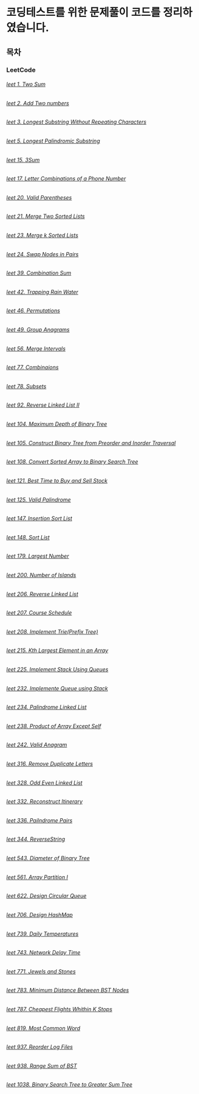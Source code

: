 # 코딩테스트를 위한 문제풀이 코드를 정리하였습니다.
## 목차

### LeetCode
###### [leet 1. Two Sum](https://github.com/indoor98/coding_test/blob/main/leet%201.%20Two%20Sum.py)

###### [leet 2. Add Two numbers](https://github.com/indoor98/coding_test/blob/main/leet%202.%20Add%20Two%20Numbers.py)

###### [leet 3. Longest Substring Without Repeating Characters](https://github.com/indoor98/coding_test/blob/main/leet%203.%20Longest%20Substring%20Without%20Repeating%20Characters.py)

###### [leet 5. Longest Palindromic Substring](https://github.com/indoor98/coding_test/blob/main/leet%205.%20Longest%20Palindromic%20Substring.py)

###### [leet 15. 3Sum](https://github.com/indoor98/coding_test/blob/main/leet%2015.%203Sum)

###### [leet 17. Letter Combinations of a Phone Number](https://github.com/indoor98/coding_test/blob/main/leet%2017.%20Letter%20Combinations%20of%20a%20Phone%20Number.py)

###### [leet 20. Valid Parentheses](https://github.com/indoor98/coding_test/blob/main/238.%20Product%20of%20Array%20Except%20Self.py)

###### [leet 21. Merge Two Sorted Lists](https://github.com/indoor98/coding_test/blob/main/leet%2021.%20Merge%20Two%20Sorted%20Lists.py)

###### [leet 23. Merge k Sorted Lists](https://github.com/indoor98/coding_test/blob/main/leet%2023.%20Merge%20k%20Sorted%20Lists.py)

###### [leet 24. Swap Nodes in Pairs](https://github.com/indoor98/coding_test/blob/main/leet%2024.%20Swap%20Nodes%20in%20Pairs.py)

###### [leet 39. Combination Sum](https://github.com/indoor98/coding_test/blob/main/leet%2039.%20Combination%20Sum.py)

###### [leet 42. Trapping Rain Water](https://github.com/indoor98/coding_test/blob/main/leet%2042.%20Trapping%20Rain%20Water.py)

###### [leet 46. Permutations](https://github.com/indoor98/coding_test/blob/main/leet%2046.%20Permutations.py)
###### [leet 49. Group Anagrams](https://github.com/indoor98/coding_test/blob/main/leet%2049.%20Group%20Anagrams.py)
###### [leet 56. Merge Intervals](https://github.com/indoor98/coding_test/blob/main/leet%2056.%20Merge%20Intervals.py)
###### [leet 77. Combinaions](https://github.com/indoor98/coding_test/blob/main/leet%2077.%20Combinations.py)

###### [leet 78. Subsets](https://github.com/indoor98/coding_test/blob/main/leet%2078.%20Subsets.py)

###### [leet 92. Reverse Linked List II](https://github.com/indoor98/coding_test/blob/main/leet%2092.%20Reverse%20Linked%20List%20II.py)

###### [leet 104. Maximum Depth of Binary Tree](https://github.com/indoor98/coding_test/blob/main/leet%20104.%20Maximum%20Depth%20of%20Binary%20Tree.py)

###### [leet 105. Construct Binary Tree from Preorder and Inorder Traversal](https://github.com/indoor98/coding_test/blob/main/leet%20105.%20Construct%20Binary%20Tree%20from%20Preorder%20and%20Inorder%20Traversal.py)
###### [leet 108. Convert Sorted Array to Binary Search Tree](https://github.com/indoor98/coding_test/blob/main/leet%20108.%20Convert%20Sorted%20Array%20to%20Binary%20Search%20Tree.py)

###### [leet 121. Best Time to Buy and Sell Stock](https://github.com/indoor98/coding_test/blob/main/leet%20121.%20Best%20Time%20to%20Buy%20and%20Sell%20Stock.py)

###### [leet 125. Valid Palindrome](https://github.com/indoor98/coding_test/blob/main/leet%20125.%20Valid%20Palindrome)
###### [leet 147. Insertion Sort List](https://github.com/indoor98/coding_test/blob/main/leet%20147.%20Insertion%20Sort%20List.py)
###### [leet 148. Sort List](https://github.com/indoor98/coding_test/blob/main/leet%20148.%20Sort%20List.py)

###### [leet 179. Largest Number](https://github.com/indoor98/coding_test/blob/main/leet%20179.%20Largest%20Number.py)


###### [leet 200. Number of Islands](https://github.com/indoor98/coding_test/blob/main/leet%20200.%20Number%20of%20Islands.py)

###### [leet 206. Reverse Linked List](https://github.com/indoor98/coding_test/blob/main/leet%20206.%20Reverse%20Linked%20List.py)

###### [leet 207. Course Schedule](https://github.com/indoor98/coding_test/blob/main/leet%20207.%20Course%20Schedule.py)

###### [leet 208. Implement Trie(Prefix Tree)](https://github.com/indoor98/coding_test/blob/main/leet%20208.%20Implement%20Trie(Prefix%20Tree).py)

###### [leet 215. Kth Largest Element in an Array](https://github.com/indoor98/coding_test/blob/main/leet%20215.%20Kth%20Largest%20Element%20in%20an%20Array.py)
###### [leet 225. Implement Stack Using Queues](https://github.com/indoor98/coding_test/blob/main/leet%20225.%20Implement%20Stack%20using%20Queues.py)

###### [leet 232. Implemente Queue using Stack](https://github.com/indoor98/coding_test/blob/2c73dc2d8759f69c5860a03a5846ef87e03b9fff/leet%20232.%20Implemente%20Queue%20using%20Stack.py)

###### [leet 234. Palindrome Linked List](https://github.com/indoor98/coding_test/blob/main/leet%20234.%20Palindrome%20Linked%20List.py)

###### [leet 238. Product of Array Except Self](https://github.com/indoor98/coding_test/blob/main/238.%20Product%20of%20Array%20Exvept%20Self.py)


###### [leet 242. Valid Anagram](https://github.com/indoor98/coding_test/blob/main/leet%20242.%20Valid%20Anagram.py)

###### [leet 316. Remove Duplicate Letters](https://github.com/indoor98/coding_test/blob/main/238.%20Product%20of%20Array%20Except%20Self.py)

###### [leet 328. Odd Even Linked List](https://github.com/indoor98/coding_test/blob/main/leet%20328.%20Odd%20Even%20Linked%20List.py)

###### [leet 332. Reconstruct Itinerary](https://github.com/indoor98/coding_test/blob/main/leet%20332.%20Reconstruct%20Itinerary.py)

###### [leet 336. Pailndrome Pairs](https://github.com/indoor98/coding_test/blob/main/leet%20336.%20Pailndrome%20Pairs.py)

###### [leet 344. ReverseString](https://github.com/indoor98/coding_test/blob/main/leet%20344.%20ReverseString)

###### [leet 543. Diameter of Binary Tree](https://github.com/indoor98/coding_test/blob/main/leet%20543.%20Diameter%20of%20Binary%20Tree.py)

###### [leet 561. Array Partition I](https://github.com/indoor98/coding_test/blob/main/leet%20561.%20Array%20Partition%20I.py)

###### [leet 622. Design Circular Queue](https://github.com/indoor98/coding_test/blob/main/leet%20622.%20Design%20Circular%20Queue.py)

###### [leet 706. Design HashMap](https://github.com/indoor98/coding_test/blob/main/leet%20706.%20Design%20HashMap.py)

###### [leet 739. Daily Temperatures](https://github.com/indoor98/coding_test/blob/main/leet%20739.%20Daily%20Temperatures.py)

###### [leet 743. Network Delay Time](https://github.com/indoor98/coding_test/blob/main/leet%20743.%20Network%20Delay%20Time.py)

###### [leet 771. Jewels and Stones](https://github.com/indoor98/coding_test/blob/main/leet%20771.%20Jewels%20and%20Stones.py)

###### [leet 783. Minimum Distance Between BST Nodes](https://github.com/indoor98/coding_test/blob/main/leet%20783.%20Minimum%20Distance%20Between%20BST%20Nodes.py)
###### [leet 787. Cheapest Flights Whithin K Stops](https://github.com/indoor98/coding_test/blob/main/leet%20787.%20Cheapest%20Flights%20Whithin%20%20K%20Stops.py)

###### [leet 819. Most Common Word](https://github.com/indoor98/coding_test/blob/main/leet%20819.%20Most%20Common%20Word.py)

###### [leet 937. Reorder Log Files](https://github.com/indoor98/coding_test/blob/main/leet%20937.%20Reorder%20Log%20Files.py)

###### [leet 938. Range Sum of BST](https://github.com/indoor98/coding_test/blob/main/leet%20938.%20Range%20Sum%20of%20BST.py)
###### [leet 1038. Binary Search Tree to Greater Sum Tree](https://github.com/indoor98/coding_test/blob/main/leet%201038.%20Binary%20Search%20Tree%20to%20Greater%20Sum%20Tree.py)









 
 
 

 
 






###### []()
###### []()
